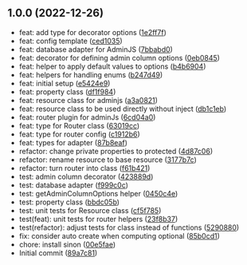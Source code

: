 ## 1.0.0 (2022-12-26)

* feat: add type for decorator options ([1e2ff7f](https://github.com/chirgjin/adminjs-adonis/commit/1e2ff7f))
* feat: config template ([ced1035](https://github.com/chirgjin/adminjs-adonis/commit/ced1035))
* feat: database adapter for AdminJS ([7bbabd0](https://github.com/chirgjin/adminjs-adonis/commit/7bbabd0))
* feat: decorator for defining admin column options ([0eb0845](https://github.com/chirgjin/adminjs-adonis/commit/0eb0845))
* feat: helper to apply default values to options ([b4b6904](https://github.com/chirgjin/adminjs-adonis/commit/b4b6904))
* feat: helpers for handling enums ([b247d49](https://github.com/chirgjin/adminjs-adonis/commit/b247d49))
* feat: initial setup ([e5424e9](https://github.com/chirgjin/adminjs-adonis/commit/e5424e9))
* feat: property class ([df1f984](https://github.com/chirgjin/adminjs-adonis/commit/df1f984))
* feat: resource class for adminjs ([a3a0821](https://github.com/chirgjin/adminjs-adonis/commit/a3a0821))
* feat: resource class to be used directly without inject ([db1c1eb](https://github.com/chirgjin/adminjs-adonis/commit/db1c1eb))
* feat: router plugin for adminJs ([6cd04a0](https://github.com/chirgjin/adminjs-adonis/commit/6cd04a0))
* feat: type for Router class ([63019cc](https://github.com/chirgjin/adminjs-adonis/commit/63019cc))
* feat: type for router config ([c1912b6](https://github.com/chirgjin/adminjs-adonis/commit/c1912b6))
* feat: types for adapter ([87b8eaf](https://github.com/chirgjin/adminjs-adonis/commit/87b8eaf))
* refactor: change private properties to protected ([4d87c06](https://github.com/chirgjin/adminjs-adonis/commit/4d87c06))
* refactor: rename resource to base resource ([3177b7c](https://github.com/chirgjin/adminjs-adonis/commit/3177b7c))
* refactor: turn router into class ([f61b421](https://github.com/chirgjin/adminjs-adonis/commit/f61b421))
* test: admin column decorator ([423889d](https://github.com/chirgjin/adminjs-adonis/commit/423889d))
* test: database adapter ([f999c0c](https://github.com/chirgjin/adminjs-adonis/commit/f999c0c))
* test: getAdminColumnOptions helper ([0450c4e](https://github.com/chirgjin/adminjs-adonis/commit/0450c4e))
* test: property class ([bbdc05b](https://github.com/chirgjin/adminjs-adonis/commit/bbdc05b))
* test: unit tests for Resource class ([cf5f785](https://github.com/chirgjin/adminjs-adonis/commit/cf5f785))
* test(feat): unit tests for router helpers ([23f8b37](https://github.com/chirgjin/adminjs-adonis/commit/23f8b37))
* test(refactor): adjust tests for class instead of functions ([5290880](https://github.com/chirgjin/adminjs-adonis/commit/5290880))
* fix: consider auto create when computing optional ([85b0cd1](https://github.com/chirgjin/adminjs-adonis/commit/85b0cd1))
* chore: install sinon ([00e5fae](https://github.com/chirgjin/adminjs-adonis/commit/00e5fae))
* Initial commit ([89a7c81](https://github.com/chirgjin/adminjs-adonis/commit/89a7c81))



